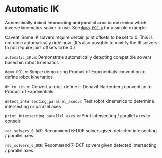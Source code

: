 # Automatic IK

Automatically detect intersecting and parallel axes to determine which inverse kinematics solver to use. See [`demo_POE.m`](demo_POE.m) for a simple example.

Caveat: Some IK solvers require certain joint offsets to be set to 0. This is not done automatically right now. (It's also possible to modify the IK solvers to not require joint offsets to be 0.)

`automatic_IK.m`: Demonstrate automatically detecting compatible solvers based on robot kinematics

`demo_POE.m`: Simple demo using Product of Exponentials convention to define robot kinematics

`dh_to_kin.m`: Convert a robot define in Denavit-Hartenberg convention to Product of Exponentials

`detect_intersecting_parallel_axes.m`: Test robot kinematics to determine intersecting or parallel axes

`print_intersecting_parallel_axes.m`: Print intersecting / parallel axes to console

`rec_solvers_6_DOF`: Recommend 6-DOF solvers given detected intersecting / parallel axes

`rec_solvers_6_DOF`: Recommend 7-DOF solvers given detected intersecting / parallel axes